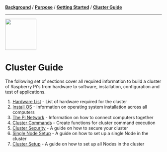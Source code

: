 [**Background**](Background.md) / [**Purpose**](Purpose.md) / [**Getting Started**](GettingStarted.md) / [**Cluster Guide**](ClusterGuide.md)

---

<img src="https://image.flaticon.com/icons/svg/1281/1281822.svg" width="100px" height="100px"/>


# Cluster Guide

The following set of sections cover all required information to build a cluster of Raspberry Pi's from hardware to software, installation, configuration and test of applications.

1. [Hardware List](Hardware-List) - List of hardware required for the cluster
2. [Install OS](Install-OS) - Information on operating system installation across all computers
3. [The Pi Network](The-Pi-Network) - Information on how to connect computers together
4. [Cluster Commands](Cluster-Commands) - Create functions for cluster command execution
5. [Cluster Security](Cluster-Security) - A guide on how to secure your cluster
6. [Single Node Setup](Single-Node-Setup) - A guide on how to set up a single Node in the cluster
7. [Cluster Setup](Cluster-Setup) - A guide on how to set up all Nodes in the cluster

